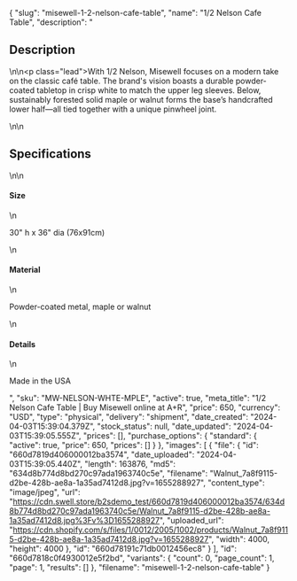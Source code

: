 {
  "slug": "misewell-1-2-nelson-cafe-table",
  "name": "1/2 Nelson Cafe Table",
  "description": "<h2>Description</h2>\n<!-- split -->\n<p class=\"lead\">With 1/2 Nelson, Misewell focuses on a modern take on the classic café table. The brand's vision boasts a durable powder-coated tabletop in crisp white to match the upper leg sleeves. Below, sustainably forested solid maple or walnut forms the base’s handcrafted lower half—all tied together with a unique pinwheel joint. </p>\n<!-- split -->\n<h2>Specifications</h2>\n<!-- split -->\n<h4>Size</h4>\n<p>30\" h x 36\" dia (76x91cm)</p>\n<h4>Material</h4>\n<p>Powder-coated metal, maple or walnut</p>\n<h4>Details</h4>\n<p>Made in the USA</p>",
  "sku": "MW-NELSON-WHTE-MPLE",
  "active": true,
  "meta_title": "1/2 Nelson Cafe Table | Buy Misewell online at A+R",
  "price": 650,
  "currency": "USD",
  "type": "physical",
  "delivery": "shipment",
  "date_created": "2024-04-03T15:39:04.379Z",
  "stock_status": null,
  "date_updated": "2024-04-03T15:39:05.555Z",
  "prices": [],
  "purchase_options": {
    "standard": {
      "active": true,
      "price": 650,
      "prices": []
    }
  },
  "images": [
    {
      "file": {
        "id": "660d7819d406000012ba3574",
        "date_uploaded": "2024-04-03T15:39:05.440Z",
        "length": 163876,
        "md5": "634d8b774d8bd270c97ada1963740c5e",
        "filename": "Walnut_7a8f9115-d2be-428b-ae8a-1a35ad7412d8.jpg?v=1655288927",
        "content_type": "image/jpeg",
        "url": "https://cdn.swell.store/b2sdemo_test/660d7819d406000012ba3574/634d8b774d8bd270c97ada1963740c5e/Walnut_7a8f9115-d2be-428b-ae8a-1a35ad7412d8.jpg%3Fv%3D1655288927",
        "uploaded_url": "https://cdn.shopify.com/s/files/1/0012/2005/1002/products/Walnut_7a8f9115-d2be-428b-ae8a-1a35ad7412d8.jpg?v=1655288927",
        "width": 4000,
        "height": 4000
      },
      "id": "660d78191c71db0012456ec8"
    }
  ],
  "id": "660d7818c0f4930012e5f2bd",
  "variants": {
    "count": 0,
    "page_count": 1,
    "page": 1,
    "results": []
  },
  "filename": "misewell-1-2-nelson-cafe-table"
}